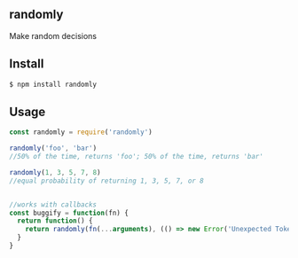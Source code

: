 ## randomly

Make random decisions

## Install

```bash
$ npm install randomly
```

## Usage

```js
const randomly = require('randomly')

randomly('foo', 'bar')
//50% of the time, returns 'foo'; 50% of the time, returns 'bar'

randomly(1, 3, 5, 7, 8)
//equal probability of returning 1, 3, 5, 7, or 8


//works with callbacks
const buggify = function(fn) {
  return function() {
    return randomly(fn(...arguments), (() => new Error('Unexpected Token:😏'))())
  }
}
```
